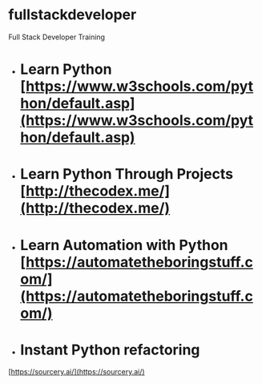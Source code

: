 # fullstackdeveloper
Full Stack Developer Training


- # Learn Python  [https://www.w3schools.com/python/default.asp](https://www.w3schools.com/python/default.asp)

- # Learn Python Through Projects [http://thecodex.me/](http://thecodex.me/) 

- # Learn Automation with Python [https://automatetheboringstuff.com/](https://automatetheboringstuff.com/) 

- # Instant Python refactoring
 [https://sourcery.ai/](https://sourcery.ai/)